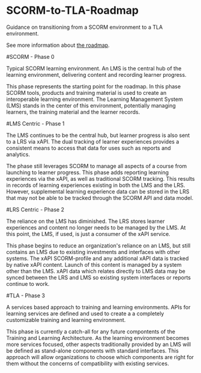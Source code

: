 # SCORM-to-TLA-Roadmap
Guidance on transitioning from a SCORM environment to a TLA environment.

See more information about [the roadmap](http://adlnet.github.io/SCORM-to-TLA-Roadmap/).

#SCORM - Phase 0

Typical SCORM learning environment. An LMS is the central hub of the learning environment, delivering content and recording learner progress.

This phase represents the starting point for the roadmap. In this phase SCORM tools, products and training material is used to create an interoperable learning environment. The Learning Management System (LMS) stands in the center of this environment, potentially managing learners, the training material and the learner records.

#LMS Centric - Phase 1

The LMS continues to be the central hub, but learner progress is also sent to a LRS via xAPI. The dual tracking of learner experiences provides a consistent means to access that data for uses such as reports and analytics.

The phase still leverages SCORM to manage all aspects of a course from launching to learner progress. This phase adds reporting learning experiences via the xAPI, as well as traditional SCORM tracking. This results in records of learning experiences existing in both the LMS and the LRS. However, supplemental learning experience data can be stored in the LRS that may not be able to be tracked through the SCORM API and data model.

#LRS Centric - Phase 2

The reliance on the LMS has diminished. The LRS stores learner experiences and content no longer needs to be managed by the LMS. At this point, the LMS, if used, is just a consumer of the xAPI service.

This phase begins to reduce an organization's reliance on an LMS, but still contains an LMS due to existing investments and interfaces with other systems. The xAPI SCORM-profile and any additional xAPI data is tracked by native xAPI content. Launch of this content is managed by a system other than the LMS. xAPI data which relates directly to LMS data may be synced between the LRS and LMS so existing system interfaces or reports continue to work.

#TLA - Phase 3

A services based approach to training and learning environments. APIs for learning services are defined and used to create a a completely customizable training and learning environment.

This phase is currently a catch-all for any future compontents of the Training and Learning Architecture. As the learning environment becomes more services focused, other aspects traditionally provided by an LMS will be defined as stand-alone components with standard interfaces. This approach will allow organizations to choose which components are right for them without the concerns of compatibility with existing services.
